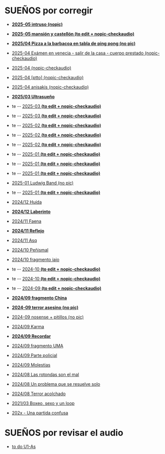 # SUEÑOS por corregir
 
   - [**2025-05 intruso (nopic)**](./U1-archivo-sueños/2025-05-08_intruso.md)

   - [**2025-05 mansión y castellón (to edit + nopic-checkaudio)**](./U1-archivo-sueños/2025-05-05_mansión-castellón.md)

   - [**2025/04 Pizza a la barbacoa en tabla de ping pong (no pic)**](./U1-archivo-sueños/2025-04-25_Pizza_pinpong_add.md)

   - [2025-04 Exámen en venecia - salir de la casa - cuerpo prestado (nopic-checkaudio)](./U1-archivo-sueños/2025-04-16_3_ex-ven_csev_cuerpo.md)

   - [2025-04 (nopic-checkaudio)](./U1-archivo-sueños/2025-04-15_(nopic-checkaudio).md)

   - [2025-04 [ptto] (nopic-checkaudio)](./U1-archivo-sueños/2025-04-07_[ptto].md)

   - [2025-04 anisakis (nopic-checkaudio)](./U1-archivo-sueños/2025-04-01_anisakis.md)

   - [**2025/03 Ultrasueño**](./U1-archivo-sueños/2025-03-30-Ultrasueño.md)

   - te -- [2025-03 **(to edit + nopic-checkaudio)**](./U1-archivo-sueños/2025-03-29.md)

   - te -- [2025-03 **(to edit + nopic-checkaudio)**](./U1-archivo-sueños/2025-03-14.md)

   - te -- [2025-02 **(to edit + nopic-checkaudio)**](./U1-archivo-sueños/2025-02-13.md)

   - te -- [2025-02 **(to edit + nopic-checkaudio)**](./U1-archivo-sueños/2025-02-09.md)

   - te -- [2025-02 **(to edit + nopic-checkaudio)**](./U1-archivo-sueños/2025-02-01.md)

   - te -- [2025-01 **(to edit + nopic-checkaudio)**](./U1-archivo-sueños/2025-01-25.md)

   - te -- [2025-01 **(to edit + nopic-checkaudio)**](./U1-archivo-sueños/2025-01-23.md)

   - te -- [2025-01 **(to edit + nopic-checkaudio)**](./U1-archivo-sueños/2025-01-19.md)

   - [2025-01 Ludwig Band (no pic)](./U1-archivo-sueños/2025-01-14_Ludwig_Band.md)

   - te -- [2025-01 **(to edit + nopic-checkaudio)**](./U1-archivo-sueños/2025-01-07.md)

   - [2024/12 Huída](./U1-archivo-sueños/2024-12-09_Huída.md)

   - [**2024/12 Laberinto**](./U1-archivo-sueños/2024-12-02_Laberinto.md)

   - [2024/11 Faena](./U1-archivo-sueños/2024-11-10_Faena.md)

   - [**2024/11 Reflejo**](./U1-archivo-sueños/2024-11-07_Reflejo.md)

   - [2024/11 Asq](./U1-archivo-sueños/2024-11-05_asq.md)

   - [2024/10 Peñismal](./U1-archivo-sueños/2024-10-22_Peñismal.md)

   - [2024/10 fragmento iaio](./U1-archivo-sueños/2024-10-10_fragmento-iaio.md)

   - te -- [2024-10 **(to edit + nopic-checkaudio)**](./U1-archivo-sueños/2024-10-09.md)

   - te -- [2024-10 **(to edit + nopic-checkaudio)**](./U1-archivo-sueños/2024-10-03.md)

   - te -- [2024-09 **(to edit + nopic-checkaudio)**](./U1-archivo-sueños/2024-09-27.md)

   - [**2024/09 fragmento China**](./U1-archivo-sueños/2024-09-23_fragmento_china.md)

   - [**2024-09 terror asesino (no pic)**](./U1-archivo-sueños/2024-09-23_terror_asesino.md)

   - [2024-09 nosense + pitillos (no pic)](./U1-archivo-sueños/2024-09-21_nosense+pitillos.md)

   - [2024/09 Karma](./U1-archivo-sueños/2024-09-20_Karma.md)

   - [**2024/09 Recordar**](./U1-archivo-sueños/2024-09-18_recordar.md)

   - [2024/09 fragmento UMA](./U1-archivo-sueños/2024-09-17_fragmento_UMA.md)

   - [2024/09 Parte policial](./U1-archivo-sueños/2024-09-11_parte_policial.md)
   
   - [2024/09 Molestias](./U1-archivo-sueños/2024-09-07_molestias.md)

   - [2024/08 Las rotondas son el mal](./U1-archivo-sueños/2024-08-29_Las_rotondas_add.md)

   - [2024/08 Un problema que se resuelve solo](./U1-archivo-sueños/2024-08-28_Un_problema_add.md)

   - [2024/08 Terror acolchado](./U1-archivo-sueños/2024-08-27_Terror_acolchado.md)

   - [2021/03 Boxeo, sexo y un loop](./U1-archivo-sueños/2021-03-28_Boxeo_sexo_loop.md)

   - [202x - Una partida confusa](./U1-archivo-sueños/202x_Una_partida_confusa.md)

# SUEÑOS por revisar el audio

   - [to do U1-As](./U1-archivo-sueños/-to-edit_U1-As.md)